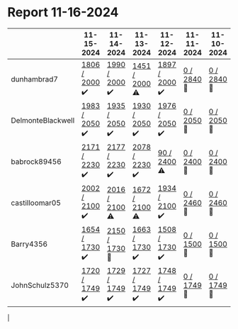 # Report 11-16-2024
| | 11-15-2024 | 11-14-2024 | 11-13-2024 | 11-12-2024 | 11-11-2024 | 11-10-2024 | 11-09-2024 |
| --- | --- | --- | --- | --- | --- | --- | --- |
| dunhambrad7 | [1806 / 2000](https://www.myfitnesspal.com/food/diary/dunhambrad7) :heavy_check_mark: | [1990 / 2000](https://www.myfitnesspal.com/food/diary/dunhambrad7) :heavy_check_mark: | [1451 / 2000](https://www.myfitnesspal.com/food/diary/dunhambrad7) :warning: | [1897 / 2000](https://www.myfitnesspal.com/food/diary/dunhambrad7) :heavy_check_mark: | [0 / 2840](https://www.myfitnesspal.com/food/diary/dunhambrad7) :no_entry_sign: | [0 / 2840](https://www.myfitnesspal.com/food/diary/dunhambrad7) :no_entry_sign: | [0 / 2840](https://www.myfitnesspal.com/food/diary/dunhambrad7) :no_entry_sign: |
| DelmonteBlackwell | [1983 / 2050](https://www.myfitnesspal.com/food/diary/DelmonteBlackwell) :heavy_check_mark: | [1935 / 2050](https://www.myfitnesspal.com/food/diary/DelmonteBlackwell) :heavy_check_mark: | [1930 / 2050](https://www.myfitnesspal.com/food/diary/DelmonteBlackwell) :heavy_check_mark: | [1976 / 2050](https://www.myfitnesspal.com/food/diary/DelmonteBlackwell) :heavy_check_mark: | [0 / 2050](https://www.myfitnesspal.com/food/diary/DelmonteBlackwell) :no_entry_sign: | [0 / 2050](https://www.myfitnesspal.com/food/diary/DelmonteBlackwell) :no_entry_sign: | [0 / 2050](https://www.myfitnesspal.com/food/diary/DelmonteBlackwell) :no_entry_sign: |
| babrock89456 | [2171 / 2230](https://www.myfitnesspal.com/food/diary/babrock89456) :heavy_check_mark: | [2177 / 2230](https://www.myfitnesspal.com/food/diary/babrock89456) :heavy_check_mark: | [2078 / 2230](https://www.myfitnesspal.com/food/diary/babrock89456) :heavy_check_mark: | [90 / 2400](https://www.myfitnesspal.com/food/diary/babrock89456) :warning: | [0 / 2400](https://www.myfitnesspal.com/food/diary/babrock89456) :no_entry_sign: | [0 / 2400](https://www.myfitnesspal.com/food/diary/babrock89456) :no_entry_sign: | [0 / 2400](https://www.myfitnesspal.com/food/diary/babrock89456) :no_entry_sign: |
| castilloomar05 | [2002 / 2100](https://www.myfitnesspal.com/food/diary/castilloomar05) :heavy_check_mark: | [2016 / 2100](https://www.myfitnesspal.com/food/diary/castilloomar05) :warning: | [1672 / 2100](https://www.myfitnesspal.com/food/diary/castilloomar05) :warning: | [1934 / 2100](https://www.myfitnesspal.com/food/diary/castilloomar05) :heavy_check_mark: | [0 / 2460](https://www.myfitnesspal.com/food/diary/castilloomar05) :no_entry_sign: | [0 / 2460](https://www.myfitnesspal.com/food/diary/castilloomar05) :no_entry_sign: | [0 / 2460](https://www.myfitnesspal.com/food/diary/castilloomar05) :no_entry_sign: |
| Barry4356 | [1654 / 1730](https://www.myfitnesspal.com/food/diary/Barry4356) :heavy_check_mark: | [2150 / 1730](https://www.myfitnesspal.com/food/diary/Barry4356) :no_entry_sign: | [1663 / 1730](https://www.myfitnesspal.com/food/diary/Barry4356) :heavy_check_mark: | [1508 / 1730](https://www.myfitnesspal.com/food/diary/Barry4356) :heavy_check_mark: | [0 / 1500](https://www.myfitnesspal.com/food/diary/Barry4356) :no_entry_sign: | [0 / 1500](https://www.myfitnesspal.com/food/diary/Barry4356) :no_entry_sign: | [0 / 1500](https://www.myfitnesspal.com/food/diary/Barry4356) :no_entry_sign: |
| JohnSchulz5370 | [1720 / 1749](https://www.myfitnesspal.com/food/diary/JohnSchulz5370) :heavy_check_mark: | [1729 / 1749](https://www.myfitnesspal.com/food/diary/JohnSchulz5370) :heavy_check_mark: | [1727 / 1749](https://www.myfitnesspal.com/food/diary/JohnSchulz5370) :heavy_check_mark: | [1748 / 1749](https://www.myfitnesspal.com/food/diary/JohnSchulz5370) :heavy_check_mark: | [0 / 1749](https://www.myfitnesspal.com/food/diary/JohnSchulz5370) :no_entry_sign: | [0 / 1749](https://www.myfitnesspal.com/food/diary/JohnSchulz5370) :no_entry_sign: | [0 / 1749](https://www.myfitnesspal.com/food/diary/JohnSchulz5370) :no_entry_sign: |
|